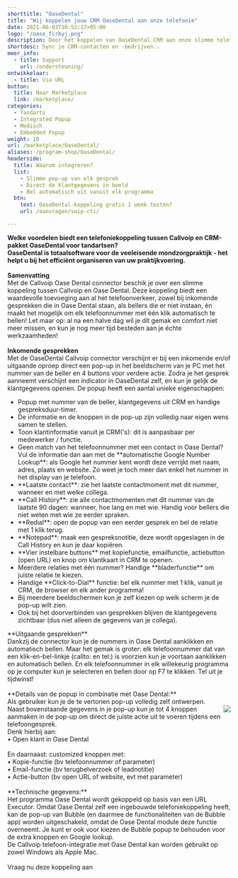 ```yaml
---
shorttitle: "OaseDental"
title: "Wij koppelen jouw CRM OaseDental aan onze telefonie"
date: 2021-06-03T16:52:17+05:00
logo: "/oase_fcrbyj.png"
description: Door het koppelen van OaseDental CRM aan onze slimme telefonie werk je een stuk efficienter.
shortdesc: Sync je CRM-contacten en -bedrijven..
meer_info:
  - title: Support
    url: /ondersteuning/
ontwikkelaar:
  - title: Via URL
button:
  title: Naar Marketplace
  link: /marketplace/
categories:
  - Tandarts
  - Integrated Popup
  - Medisch
  - Embedded Popup
weight: 10
url: /marketplace/OaseDental/
aliases: /program-shop/OaseDental/
headerside:
  title: Waarom integreren?
  list:
    - Slimme pop-up van elk gesprek
    - Direct de klantgegevens in beeld
    - Bel automatisch uit vanuit elk programma
  btn:
    text: OaseDental-koppeling gratis 1 week testen?
    url: /aanvragen/voip-cti/

---
```


**Welke voordelen biedt een telefoniekoppeling tussen Callvoip en CRM-pakket OaseDental voor tandartsen?<br>
OaseDental is totaalsoftware voor de veeleisende mondzorgpraktijk - het helpt u bij het efficiënt organiseren van uw praktijkvoering.**<br>
<br>
**Samenvatting**<br>
Met de Callvoip Oase Dental connector beschik je over een slimme koppeling tussen Callvoip en Oase Dental. Deze koppeling biedt een waardevolle toevoeging aan al het telefoonverkeer, zowel bij inkomende gesprekken die in Oase Dental staan, als bellers die er niet instaan, én maakt het mogelijk om elk telefoonnummer met één klik automatisch te bellen! Let maar op: al na een halve dag wil je dit gemak en comfort niet meer missen, en kun je nog meer tijd besteden aan je échte werkzaamheden!<br>
<br>
**Inkomende gesprekken**<br>
Met de OaseDental Callvoip connector verschijnt er bij een inkomende en/of uitgaande oproep direct een pop-up in het beeldscherm van je PC met het nummer van de beller en 4 buttons voor verdere actie. Zodra je het gesprek aanneemt verschijnt een indicator in OaseDental zelf, en kun je gelijk de klantgegevens openen. De popup heeft een aantal unieke eigenschappen:<br>
<div class="usp-list">
<ul>
<li>Popup met nummer van de beller, klantgegevens uit CRM en handige gespreksduur-timer.</li>
<li>De informatie en de knoppen in de pop-up zijn volledig naar eigen wens samen te stellen.</li>
<li>Toon klantinformatie vanuit je CRM('s): dit is aanpasbaar per medewerker / functie. </li>
<li>Geen match van het telefoonnummer met een contact in Oase Dental? Vul de informatie dan aan met de **automatische Google Number Lookup**: als Google het nummer kent wordt deze verrijkt met naam, adres, plaats en website. Zo weet je toch meer dan enkel het nummer in het display van je telefoon.</li>
<li>**Laatste contact**: zie het laatste contactmoment met dit nummer, wanneer en met welke collega.</li>
<li>**Call History**: zie alle contactmomenten met dit nummer van de laatste 90 dagen: wanneer, hoe lang en met wie. Handig voor bellers die niet weten met wie ze eerder spraken.</li>
<li>**Redial**: open de popup van een eerder gesprek en bel de relatie met 1 klik terug.</li>
<li>**Notepad**: maak een gespreksnotitie, deze wordt opgeslagen in de Call History en kun je daar kopiëren.</li>
<li>**Vier instelbare buttons** met kopiefunctie, emailfunctie, actiebutton (open URL) en knop om klantkaart in CRM te openen.</li>
<li>Meerdere relaties met één nummer? Handige **bladerfunctie** om juiste relatie te kiezen. </li>
<li>Handige **Click-to-Dial** functie: bel elk nummer met 1 klik, vanuit je CRM, de browser en elk ander programma!</li>
<li>Bij meerdere beeldschermen kun je zelf kiezen op welk scherm je de pop-up wilt zien.</li>
<li>Ook bij het doorverbinden van gesprekken blijven de klantgegevens zichtbaar (dus niet alleen de gegevens van je collega).</li>
</ul>
</div>
**Uitgaande gesprekken**<br>
Dankzij de connector kun je de nummers in Oase Dental aanklikken en automatisch bellen. Maar het gemak is groter: elk telefoonnummer dat van een klik-en-bel-linkje (callto: en tel:) is voorzien kun je voortaan aanklikken en automatisch bellen. En elk telefoonnummer in elk willekeurig programma op je computer kun je selecteren en bellen door op F7 te klikken. Tel uit je tijdwinst! <br>    
<br>**Details van de popup in combinatie met Oase Dental:**<br>
Als gebruiker kun je de te vertonen pop-up volledig zelf ontwerpen. <br><img src="https://res.cloudinary.com/callvoip/image/upload/popup_crm_jmr7fc.png" style="float:right">
Naast bovenstaande gegevens in je pop-up kun je tot 4 knoppen aanmaken in de pop-up om direct de juiste actie uit te voeren tijdens een telefoongesprek. <br>
Denk hierbij aan:<br>
• Open klant in Oase Dental<br>
<br>
En daarnaast: customized knoppen met: <br>
• Kopie-functie (bv telefoonnummer of parameter)<br>
• Email-functie (bv terugbelverzoek of leadnotitie)<br>
• Actie-button (bv open URL of website, evt met parameter) <br>
<br>
**Technische gegevens:**<br>
Het programma Oase Dental wordt gekoppeld op basis van een URL Executor. Omdat Oase Dental zelf een ingebouwde telefoniekoppeling heeft, kan de pop-up van Bubble (en daarmee de functionaliteiten van de Bubble app) worden uitgeschakeld, omdat de Oase Dental module deze functie overneemt. Je kunt er ook voor kiezen de Bubble popup te behouden voor de extra knoppen en Google lookup.<br>
De Callvoip telefoon-integratie met Oase Dental kan worden gebruikt op zowel Windows als Apple Mac.<br> 
<br>
<a onclick="dialog.show();" class="button">Vraag nu deze koppeling aan</a>
